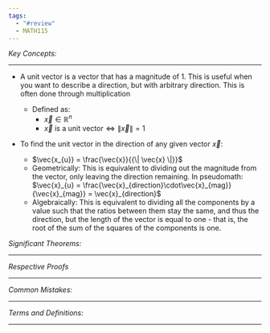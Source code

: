 ```yaml
---
tags:
  - "#review"
  - MATH115
---
```

*Key Concepts:*
___
- A unit vector is a vector that has a magnitude of 1. This is useful when you want to describe a direction, but with arbitrary direction. This is often done through multiplication
	- Defined as:
		- $\vec{x} \in \mathbb{R}^n$ 
		- $\vec{x} \text{ is a unit vector} \iff \| \vec{x} \| = 1$ 

- To find the unit vector in the direction of any given vector $\vec{x}$:
	- $\vec{x_{u}} = \frac{\vec{x}}{{\| \vec{x} \|}}$
	- Geometrically: This is equivalent to dividing out the magnitude from the vector, only leaving the direction remaining. In pseudomath: $\vec{x}_{u} = \frac{\vec{x}_{direction}\cdot\vec{x}_{mag}}{\vec{x}_{mag}} = \vec{x}_{direction}$
	- Algebraically: This is equivalent to dividing all the components by a value such that the ratios between them stay the same, and thus the direction, but the length of the vector is equal to one - that is, the root of the sum of the squares of the components is one. 

*Significant Theorems:*
___

*Respective Proofs*
___

*Common Mistakes:*
___

*Terms and Definitions:*
___

